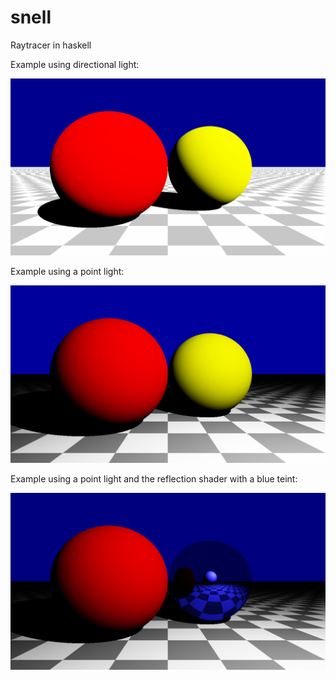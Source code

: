 # snell
Raytracer in haskell

Example using directional light:

![Diffuse balls](/examples/images/diffuse_balls.png)

Example using a point light:

![Diffuse balls pointlight](/examples/images/diffuse_balls_pointlight.png)

Example using a point light and the reflection shader with a blue teint:

![Reflection](/examples/images/reflection.png)
